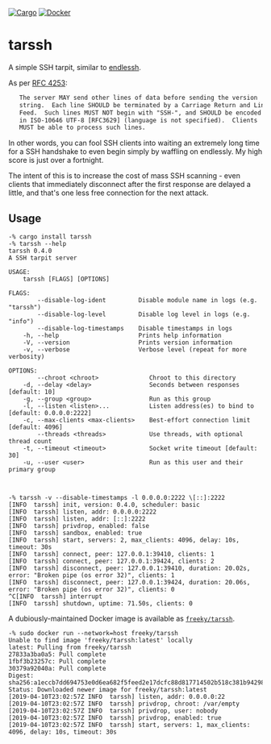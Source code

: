 [![Cargo](https://img.shields.io/crates/v/tarssh.svg)][crate]
[![Docker](https://img.shields.io/docker/automated/freeky/tarssh.svg)][docker-image]

# tarssh

A simple SSH tarpit, similar to [endlessh](https://nullprogram.com/blog/2019/03/22/).

As per [RFC 4253](https://tools.ietf.org/html/rfc4253#page-4):

```txt
   The server MAY send other lines of data before sending the version
   string.  Each line SHOULD be terminated by a Carriage Return and Line
   Feed.  Such lines MUST NOT begin with "SSH-", and SHOULD be encoded
   in ISO-10646 UTF-8 [RFC3629] (language is not specified).  Clients
   MUST be able to process such lines.
```

In other words, you can fool SSH clients into waiting an extremely long time for
a SSH handshake to even begin simply by waffling on endlessly.  My high score is
just over a fortnight.

The intent of this is to increase the cost of mass SSH scanning - even clients
that immediately disconnect after the first response are delayed a little, and
that's one less free connection for the next attack.

## Usage

```console
-% cargo install tarssh
-% tarssh --help
tarssh 0.4.0
A SSH tarpit server

USAGE:
    tarssh [FLAGS] [OPTIONS]

FLAGS:
        --disable-log-ident         Disable module name in logs (e.g. "tarssh")
        --disable-log-level         Disable log level in logs (e.g. "info")
        --disable-log-timestamps    Disable timestamps in logs
    -h, --help                      Prints help information
    -V, --version                   Prints version information
    -v, --verbose                   Verbose level (repeat for more verbosity)

OPTIONS:
        --chroot <chroot>              Chroot to this directory
    -d, --delay <delay>                Seconds between responses [default: 10]
    -g, --group <group>                Run as this group
    -l, --listen <listen>...           Listen address(es) to bind to [default: 0.0.0.0:2222]
    -c, --max-clients <max-clients>    Best-effort connection limit [default: 4096]
        --threads <threads>            Use threads, with optional thread count
    -t, --timeout <timeout>            Socket write timeout [default: 30]
    -u, --user <user>                  Run as this user and their primary group



-% tarssh -v --disable-timestamps -l 0.0.0.0:2222 \[::]:2222
[INFO  tarssh] init, version: 0.4.0, scheduler: basic
[INFO  tarssh] listen, addr: 0.0.0.0:2222
[INFO  tarssh] listen, addr: [::]:2222
[INFO  tarssh] privdrop, enabled: false
[INFO  tarssh] sandbox, enabled: true
[INFO  tarssh] start, servers: 2, max_clients: 4096, delay: 10s, timeout: 30s
[INFO  tarssh] connect, peer: 127.0.0.1:39410, clients: 1
[INFO  tarssh] connect, peer: 127.0.0.1:39424, clients: 2
[INFO  tarssh] disconnect, peer: 127.0.0.1:39410, duration: 20.02s, error: "Broken pipe (os error 32)", clients: 1
[INFO  tarssh] disconnect, peer: 127.0.0.1:39424, duration: 20.06s, error: "Broken pipe (os error 32)", clients: 0
^C[INFO  tarssh] interrupt
[INFO  tarssh] shutdown, uptime: 71.50s, clients: 0
```

A dubiously-maintained Docker image is available as [`freeky/tarssh`][docker-image].

```console
-% sudo docker run --network=host freeky/tarssh
Unable to find image 'freeky/tarssh:latest' locally
latest: Pulling from freeky/tarssh
27833a3ba0a5: Pull complete 
1fbf3b23257c: Pull complete 
30379a92040a: Pull complete 
Digest: sha256:a1eccb7dd694753e0d6ea682f5feed2e17dcfc88d817714502b518c381b94298
Status: Downloaded newer image for freeky/tarssh:latest
[2019-04-10T23:02:57Z INFO  tarssh] listen, addr: 0.0.0.0:22
[2019-04-10T23:02:57Z INFO  tarssh] privdrop, chroot: /var/empty
[2019-04-10T23:02:57Z INFO  tarssh] privdrop, user: nobody
[2019-04-10T23:02:57Z INFO  tarssh] privdrop, enabled: true
[2019-04-10T23:02:57Z INFO  tarssh] start, servers: 1, max_clients: 4096, delay: 10s, timeout: 30s
```

[Tokio]: https://tokio.rs
[rusty-sandbox]: https://github.com/myfreeweb/rusty-sandbox
[privdrop]: https://crates.io/crates/privdrop
[crate]: https://crates.io/crates/tarssh
[docker-image]: https://hub.docker.com/r/freeky/tarssh
